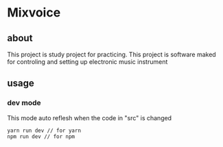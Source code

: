 # Mixvoice

## about

This project is study project for practicing. This project is software maked for controling and setting up electronic music instrument

## usage

### dev mode

This mode auto reflesh when the code in "src" is changed

```
yarn run dev // for yarn
npm run dev // for npm
```
